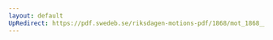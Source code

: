 ```yaml
---
layout: default
UpRedirect: https://pdf.swedeb.se/riksdagen-motions-pdf/1868/mot_1868__ak__00250/mot_1868__ak__00250_002.pdf
---
```

